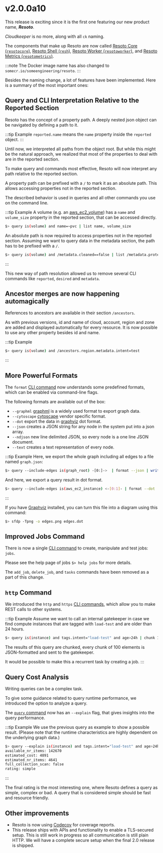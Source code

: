 # v2.0.0a10

This release is exciting since it is the first one featuring our new product name, **_Resoto_**.

_Cloudkeeper_ is no more, along with all `ck` naming.

The components that make up Resoto are now called [Resoto Core (`resotocore`)](/docs/concepts/components/resotocore), [Resoto Shell (`resh`)](/docs/concepts/components/resh), [Resoto Worker (`resotoworker`)](/docs/concepts/components/resotoworker), and [Resoto Metrics (`resotometrics`)](/docs/concepts/components/resotometrics).

:::note
The Docker image name has also changed to `somecr.io/someengineering/resoto`.
:::

Besides the naming change, a lot of features have been implemented. Here is a summary of the most important ones:

## Query and CLI Interpretation Relative to the Reported Section

Resoto has the concept of a property path. A deeply nested json object can be navigated by defining a path to it.

:::tip Example
`reported.name` means the `name` property inside the `reported` object.
:::

Until now, we interpreted all paths from the object root. But while this might be the natural approach, we realized that most of the properties to deal with are in the reported section.

To make query and commands most effective, Resoto will now interpret any path relative to the reported section.

A property path can be prefixed with a `/` to mark it as an absolute path. This allows accessing properties not in the reported section.

The described behavior is used in queries and all other commands you use on the command line.

:::tip Example
A volume (e.g. an [aws_ec2_volume](https://resoto.com/docs/reference/resources/aws#aws_ec2_volume)) has a `name` and
`volume_size` property in the reported section, that can be accessed directly.

```bash
$> query is(volume) and name=~pvc | list name, volume_size
```

An absolute path is now required to access properties not in the reported section.
Assuming we want to query data in the metadata section, the path has to be prefixed with a `/`.

```bash
$> query is(volume) and /metadata.cleaned==false | list /metadata.protected
```

:::

This new way of path resolution allowed us to remove several CLI commands like `reported`, `desired` and `metadata`.

## Ancestor merges are now happening automagically

References to ancestors are available in their section `/ancestors`.

As with previous versions, id and name of cloud, account, region and zone are added and displayed automatically for every resource. It is now possible to use any other property besides id and name.

:::tip Example

```bash
$> query is(volume) and /ancestors.region.metadata.intent=test
```

:::

## More Powerful Formats

The `format` [CLI command](/docs/reference/cli) now understands some predefined formats, which can be enabled via command-line flags.

The following formats are available out of the box:

- `--graphml` [graphml](http://graphml.graphdrawing.org) is a widely used format to export graph data.
- `--cytoscape` [cytoscape](https://js.cytoscape.org) vendor specific format.
- `--dot` export the data in [graphviz](https://graphviz.org) dot format.
- `--json` creates a JSON string for any node in the system put into a json array.
- `--ndjson` new line delimited JSON, so every node is a one line JSON document.
- `--text` creates a text representation of every node.

:::tip Example
Here, we export the whole graph including all edges to a file named `graph.json`:

```bash
$> query --include-edges is(graph_root) -[0:]->  | format --json | write graph.json
```

And here, we export a query result in dot format.

```bash
$> query --include-edges is(aws_ec2_instance) <-[0:1]- | format --dot | write edges.dot
```

:::

If you have [Graphviz](https://graphviz.org) installed, you can turn this file into a diagram using this command:

```bash
$> sfdp -Tpng -o edges.png edges.dot
```

## Improved Jobs Command

There is now a single [CLI command](/docs/reference/cli) to create, manipulate and test jobs: `jobs`.

Please see the help page of jobs `$> help jobs` for more details.

The `add_job`, `delete_job`, and `tasks` commands have been removed as a part of this change.

## `http` Command

We introduced the `http` and `https` [CLI commands](/docs/reference/cli), which allow you to make REST calls to other systems.

:::tip Example
Assume we want to call an internal gatekeeper in case we find compute instances that are tagged with `load-test` and are older than 24 hours.

```bash
$> query is(instance) and tags.intent="load-test" and age>24h | chunk 100 | format --json |  http gatekeeper/handle_expired
```

The results of this query are chunked, every chunk of 100 elements is JSON-formatted and sent to the gatekeeper.

It would be possible to make this a recurrent task by creating a job.
:::

## Query Cost Analysis

Writing queries can be a complex task.

To give some guidance related to query runtime performance, we introduced the option to analyze a query.

The [`query` command](/docs/reference/cli/query) now has an `--explain` flag, that gives insights into the query performance.

:::tip Example
We use the previous query as example to show a possible result. (Please note that the runtime characteristics are highly dependent on the underlying graph data.)

```bash
$> query --explain is(instance) and tags.intent="load-test" and age>24h
available_nr_items: 142670
estimated_cost: 4891
estimated_nr_items: 4641
full_collection_scan: false
rating: simple
```

:::

The final rating is the most interesting one, where Resoto defines a query as simple, complex or bad. A query that is considered simple should be fast and resource friendly.

## Other improvements

- Resoto is now using [Codecov](https://app.codecov.io/gh/someengineering/resoto) for coverage reports.
- This release ships with APIs and functionality to enable a TLS-secured setup. This is still work in progress so all communication is still plain HTTP. We will have a complete secure setup when the final 2.0 release is shipped.
